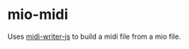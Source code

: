 # mio-midi

Uses [midi-writer-js](https://www.npmjs.com/package/midi-writer-js) to build a midi file from a mio file.